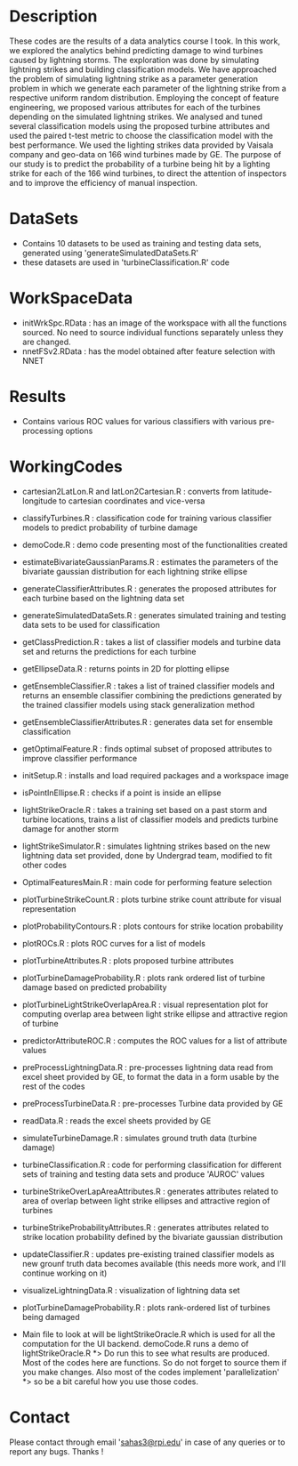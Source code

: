 # Description
These codes are the results of a data analytics course I took. In this work, we explored the analytics behind predicting damage to wind turbines caused by lightning storms. The exploration was done by simulating lightning strikes and building classification models. We have approached the problem of simulating lightning strike as a parameter generation problem in which we generate each parameter of the lightning strike from a respective uniform random distribution. Employing the concept of feature engineering, we proposed various attributes for each of the turbines depending on the simulated lightning strikes. We analysed and tuned several classification models using the proposed turbine attributes and used the paired t-test metric to choose the classification model with the best performance. We used the lighting strikes data provided by Vaisala company and geo-data on 166 wind turbines made by GE. The purpose of our study is to predict the probability of a turbine being hit by a lighting strike for each of the 166 wind turbines, to direct the attention of inspectors and to improve the efficiency of manual inspection.

# DataSets 
* Contains 10 datasets to be used as training and testing data sets, generated using 'generateSimulatedDataSets.R'
* these datasets are used in 'turbineClassification.R' code

# WorkSpaceData
* initWrkSpc.RData : has an image of the workspace with all the functions sourced. No need to source individual functions separately unless they are changed.
* nnetFSv2.RData : has the model obtained after feature selection with NNET

# Results
* Contains various ROC values for various classifiers with various pre-processing options

# WorkingCodes
* cartesian2LatLon.R and latLon2Cartesian.R : converts from latitude-longitude to cartesian coordinates and vice-versa
* classifyTurbines.R : classification code for training various classifier models to predict probability of turbine damage
* demoCode.R : demo code presenting most of the functionalities created
* estimateBivariateGaussianParams.R : estimates the parameters of the bivariate gaussian distribution for each lightning strike ellipse
* generateClassifierAttributes.R : generates the proposed attributes for each turbine based on the lightning data set
* generateSimulatedDataSets.R : generates simulated training and testing data sets to be used for classification
* getClassPrediction.R : takes a list of classifier models and turbine data set and returns the predictions for each turbine
* getEllipseData.R : returns points in 2D for plotting ellipse
* getEnsembleClassifier.R : takes a list of trained classifier models and returns an ensemble classifier combining the predictions generated by the trained classifier models using stack generalization method
* getEnsembleClassifierAttributes.R : generates data set for ensemble classification
* getOptimalFeature.R : finds optimal subset of proposed attributes to improve classifier performance
* initSetup.R : installs and load required packages and a workspace image
* isPointInEllipse.R : checks if a point is inside an ellipse
* lightStrikeOracle.R : takes a training set based on a past storm and turbine locations, trains a list of classifier models and predicts turbine damage for another storm
* lightStrikeSimulator.R : simulates lightning strikes based on the new lightning data set provided, done by Undergrad team, modified to fit other codes
* OptimalFeaturesMain.R : main code for performing feature selection
* plotTurbineStrikeCount.R : plots turbine strike count attribute for visual representation
* plotProbabilityContours.R : plots contours for strike location probability
* plotROCs.R : plots ROC curves for a list of models
* plotTurbineAttributes.R : plots proposed turbine attributes
* plotTurbineDamageProbability.R : plots rank ordered list of turbine damage based on predicted probability
* plotTurbineLightStrikeOverlapArea.R : visual representation plot for computing overlap area between light strike ellipse and attractive region of turbine
* predictorAttributeROC.R : computes the ROC values for a list of attribute values
* preProcessLightningData.R : pre-processes lightning data read from excel sheet provided by GE, to format the data in a form usable by the rest of the codes
* preProcessTurbineData.R : pre-processes Turbine data provided by GE
* readData.R : reads the excel sheets provided by GE
* simulateTurbineDamage.R : simulates ground truth data (turbine damage)
* turbineClassification.R : code for performing classification for different sets of training and testing data sets and produce 'AUROC' values
* turbineStrikeOverLapAreaAttributes.R : generates attributes related to area of overlap between light strike ellipses and attractive region of turbines
* turbineStrikeProbabilityAttributes.R : generates attributes related to strike location probability defined by the bivariate gaussian distribution
* updateClassifier.R : updates pre-existing trained classifier models as new grounf truth data becomes available (this needs more work, and I'll continue working on it)
* visualizeLightningData.R : visualization of lightning data set
* plotTurbineDamageProbability.R : plots rank-ordered list of turbines being damaged

* Main file to look at will be lightStrikeOracle.R which is used for all the computation for the UI backend.
   demoCode.R runs a demo of lightStrikeOracle.R *> Do run this to see what results are produced.
   Most of the codes here are functions. So do not forget to source them if you make changes.
   Also most of the codes implement 'parallelization' *> so be a bit careful how you use those codes.


# Contact
Please contact through email 'sahas3@rpi.edu' in case of any queries or to report any bugs. Thanks !

